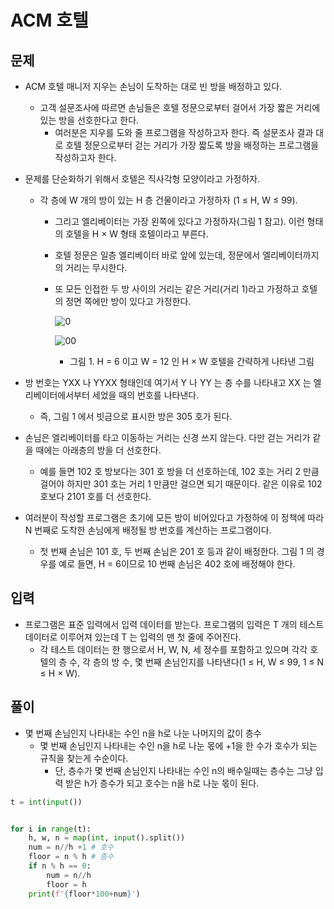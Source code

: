 # ACM 호텔

## 문제
- ACM 호텔 매니저 지우는 손님이 도착하는 대로 빈 방을 배정하고 있다. 
  - 고객 설문조사에 따르면 손님들은 호텔 정문으로부터 걸어서 가장 짧은 거리에 있는 방을 선호한다고 한다. 
    - 여러분은 지우를 도와 줄 프로그램을 작성하고자 한다. 즉 설문조사 결과 대로 호텔 정문으로부터 걷는 거리가 가장 짧도록 방을 배정하는 프로그램을 작성하고자 한다.

- 문제를 단순화하기 위해서 호텔은 직사각형 모양이라고 가정하자. 
  - 각 층에 W 개의 방이 있는 H 층 건물이라고 가정하자 (1 ≤ H, W ≤ 99). 
    - 그리고 엘리베이터는 가장 왼쪽에 있다고 가정하자(그림 1 참고). 이런 형태의 호텔을 H × W 형태 호텔이라고 부른다. 
    - 호텔 정문은 일층 엘리베이터 바로 앞에 있는데, 정문에서 엘리베이터까지의 거리는 무시한다. 
    - 또 모든 인접한 두 방 사이의 거리는 같은 거리(거리 1)라고 가정하고 호텔의 정면 쪽에만 방이 있다고 가정한다.


         ![0](https://user-images.githubusercontent.com/87789778/130543567-34e6326a-1e8e-43b4-98ac-3d97374075f6.JPG)
         
         
         
         
         
         ![00](https://user-images.githubusercontent.com/87789778/130543652-5203ee9b-1544-4e50-9b7e-0ad81af7af14.JPG)
         - 그림 1. H = 6 이고 W = 12 인 H × W 호텔을 간략하게 나타낸 그림

- 방 번호는 YXX 나 YYXX 형태인데 여기서 Y 나 YY 는 층 수를 나타내고 XX 는 엘리베이터에서부터 세었을 때의 번호를 나타낸다. 
  - 즉, 그림 1 에서 빗금으로 표시한 방은 305 호가 된다.

- 손님은 엘리베이터를 타고 이동하는 거리는 신경 쓰지 않는다. 다만 걷는 거리가 같을 때에는 아래층의 방을 더 선호한다. 
  - 예를 들면 102 호 방보다는 301 호 방을 더 선호하는데, 102 호는 거리 2 만큼 걸어야 하지만 301 호는 거리 1 만큼만 걸으면 되기 때문이다. 같은 이유로 102 호보다 2101 호를 더 선호한다.

- 여러분이 작성할 프로그램은 초기에 모든 방이 비어있다고 가정하에 이 정책에 따라 N 번째로 도착한 손님에게 배정될 방 번호를 계산하는 프로그램이다. 
  - 첫 번째 손님은 101 호, 두 번째 손님은 201 호 등과 같이 배정한다. 그림 1 의 경우를 예로 들면, H = 6이므로 10 번째 손님은 402 호에 배정해야 한다.

## 입력
- 프로그램은 표준 입력에서 입력 데이터를 받는다. 프로그램의 입력은 T 개의 테스트 데이터로 이루어져 있는데 T 는 입력의 맨 첫 줄에 주어진다. 
  - 각 테스트 데이터는 한 행으로서 H, W, N, 세 정수를 포함하고 있으며 각각 호텔의 층 수, 각 층의 방 수, 몇 번째 손님인지를 나타낸다(1 ≤ H, W ≤ 99, 1 ≤ N ≤ H × W). 

## 풀이

- 몇 번째 손님인지 나타내는 수인 n을 h로 나눈 나머지의 값이 층수
  - 몇 번째 손님인지 나타내는 수인 n을 h로 나눈 몫에 +1을 한 수가 호수가 되는 규칙을 찾는게 수순이다.
    - 단, 층수가 몇 번째 손님인지 나타내는 수인 n의 배수일때는 층수는 그냥 입력 받은 h가 층수가 되고 호수는 n을 h로 나눈 몫이 된다.

``` Python
t = int(input())


for i in range(t):
    h, w, n = map(int, input().split())
    num = n//h +1 # 호수
    floor = n % h # 층수
    if n % h == 0:
        num = n//h
        floor = h
    print(f'{floor*100+num}')
    
```
 







